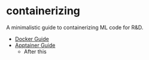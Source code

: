 # containerizing

A minimalistic guide to containerizing ML code for R&D.

* [Docker Guide](docker/README.md)
* [Apptainer Guide](apptainer/README.md)
    * After this

